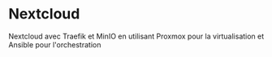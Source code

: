 # Nextcloud
Nextcloud avec Traefik et MinIO en utilisant Proxmox pour la virtualisation et Ansible pour l'orchestration
